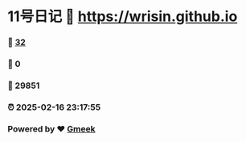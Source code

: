 # 11号日记 :link: https://wrisin.github.io 
### :page_facing_up: [32](https://wrisin.github.io/tag.html) 
### :speech_balloon: 0 
### :hibiscus: 29851 
### :alarm_clock: 2025-02-16 23:17:55 
### Powered by :heart: [Gmeek](https://github.com/Meekdai/Gmeek)

